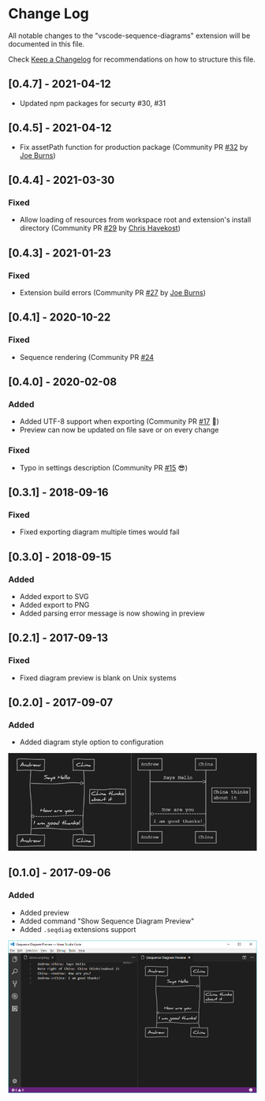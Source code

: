 # Change Log

All notable changes to the "vscode-sequence-diagrams" extension will be documented in this file.

Check [Keep a Changelog](http://keepachangelog.com/) for recommendations on how to structure this file.

## [0.4.7] - 2021-04-12

- Updated npm packages for securty #30, #31

## [0.4.5] - 2021-04-12

- Fix assetPath function for production package (Community PR [#32](https://github.com/AleksandarDev/vscode-sequence-diagrams/pull/32) by [Joe Burns](https://github.com/JoeMcB))

## [0.4.4] - 2021-03-30

### Fixed

- Allow loading of resources from workspace root and extension's install directory (Community PR [#29](https://github.com/AleksandarDev/vscode-sequence-diagrams/pull/29) by [Chris Havekost](https://github.com/chrishavekost))

## [0.4.3] - 2021-01-23

### Fixed 

- Extension build errors (Community PR [#27](https://github.com/AleksandarDev/vscode-sequence-diagrams/pull/27) by [Joe Burns](https://github.com/JoeMcB))

## [0.4.1] - 2020-10-22

### Fixed 

- Sequence rendering (Community PR [#24](https://github.com/AleksandarDev/vscode-sequence-diagrams/pull/24)

## [0.4.0] - 2020-02-08

### Added

- Added UTF-8 support when exporting (Community PR [#17](https://github.com/AleksandarDev/vscode-sequence-diagrams/pull/17) 🚀)
- Preview can now be updated on file save or on every change

### Fixed

- Typo in settings description (Community PR [#15](https://github.com/AleksandarDev/vscode-sequence-diagrams/pull/15) 😎)

## [0.3.1] - 2018-09-16

### Fixed

- Fixed exporting diagram multiple times would fail

## [0.3.0] - 2018-09-15

### Added

- Added export to SVG
- Added export to PNG
- Added parsing error message is now showing in preview

## [0.2.1] - 2017-09-13

### Fixed

- Fixed diagram preview is blank on Unix systems

## [0.2.0] - 2017-09-07

### Added

- Added diagram style option to configuration

![v0.2.0 Perview Screenshot](images/Demo0.2.0.png)

## [0.1.0] - 2017-09-06

### Added

- Added preview
- Added command "Show Sequence Diagram Preview"
- Added `.seqdiag` extensions support

![v0.1.0 Preview Screenshot](images/Demo0.1.0.png)
